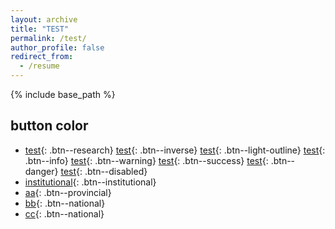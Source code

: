 ```yaml
---
layout: archive
title: "TEST"
permalink: /test/
author_profile: false
redirect_from:
  - /resume
---
```


{% include base_path %}



## button color

* [test](){: .btn--research} [test](){: .btn--inverse} [test](){: .btn--light-outline} [test](){: .btn--info} [test](){: .btn--warning} [test](){: .btn--success} [test](){: .btn--danger} [test](){: .btn--disabled} 
* [institutional](){: .btn--institutional}
* [aa](){: .btn--provincial}
* [bb](){: .btn--national}
* [cc](https://guohaodai.github.io/files/awd_star_learn_22.pdf){: .btn--national}

